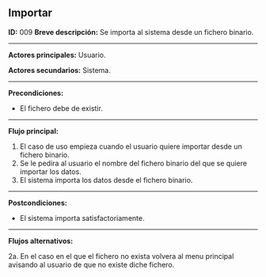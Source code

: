 ## Importar
**ID:** 009
**Breve descripción:** Se importa al sistema desde un fichero binario.

___

**Actores principales:** Usuario.

**Actores secundarios:** Sistema.
___

**Precondiciones:**

 * El fichero debe de existir.
___

**Flujo principal:**

 1. El caso de uso empieza cuando el usuario quiere importar desde un fichero binario.
 2. Se le pedira al usuario el nombre del fichero binario del que se quiere importar los datos.
 3. El sistema importa los datos desde el fichero binario.
___

**Postcondiciones:**

 * El sistema importa satisfactoriamente.
___

**Flujos alternativos:**

 2a. En el caso en el que el fichero no exista volvera al menu principal avisando al usuario de que no existe diche fichero.